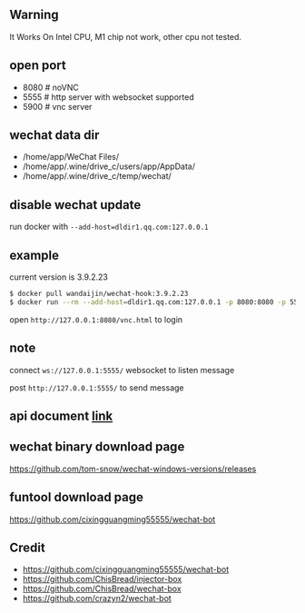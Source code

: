 ## Warning

It Works On Intel CPU, M1 chip not work, other cpu not tested.

## open port

- 8080 # noVNC
- 5555 # http server with websocket supported
- 5900 # vnc server

## wechat data dir

- /home/app/WeChat Files/
- /home/app/.wine/drive_c/users/app/AppData/
- /home/app/.wine/drive_c/temp/wechat/

## disable wechat update

run docker with `--add-host=dldir1.qq.com:127.0.0.1`

## example

current version is 3.9.2.23

```bash
$ docker pull wandaijin/wechat-hook:3.9.2.23
$ docker run --rm --add-host=dldir1.qq.com:127.0.0.1 -p 8080:8080 -p 5555:5555 -p 5900:5900 wandaijin/wechat-hook:3.9.2.23
```

open `http://127.0.0.1:8080/vnc.html` to login

## note

connect `ws://127.0.0.1:5555/` websocket to listen message

post `http://127.0.0.1:5555/` to send message



## api document [link](./doc/api.md)


## wechat binary download page

https://github.com/tom-snow/wechat-windows-versions/releases

## funtool download page

https://github.com/cixingguangming55555/wechat-bot


## Credit

- https://github.com/cixingguangming55555/wechat-bot
- https://github.com/ChisBread/injector-box
- https://github.com/ChisBread/wechat-box
- https://github.com/crazyn2/wechat-bot
